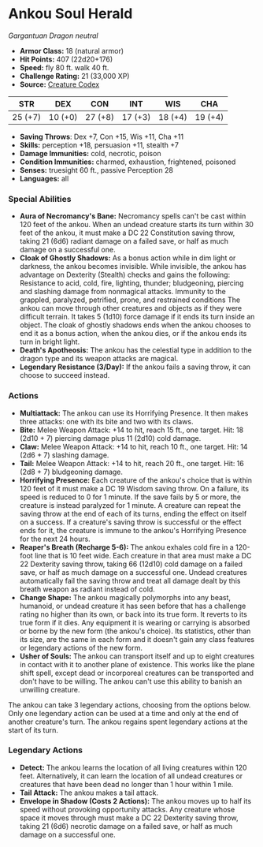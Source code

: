 # Ankou Soul Herald

*Gargantuan* *Dragon* *neutral*

- **Armor Class:** 18 (natural armor)
- **Hit Points:** 407 (22d20+176)
- **Speed:** fly 80 ft. walk 40 ft.
- **Challenge Rating:** 21 (33,000 XP)
- **Source:** [Creature Codex](https://koboldpress.com/kpstore/product/creature-codex-for-5th-edition-dnd/)

| STR | DEX | CON | INT | WIS | CHA |
| --- | --- | --- | --- | --- | --- |
| 25 (+7) | 10 (+0) | 27 (+8) | 17 (+3) | 18 (+4) | 19 (+4) |

- **Saving Throws**: Dex +7, Con +15, Wis +11, Cha +11
- **Skills:** perception +18, persuasion +11, stealth +7
- **Damage Immunities:** cold, necrotic, poison
- **Condition Immunities:** charmed, exhaustion, frightened, poisoned
- **Senses:** truesight 60 ft., passive Perception 28
- **Languages:** all
### Special Abilities
- **Aura of Necromancy's Bane:** Necromancy spells can't be cast within 120 feet of the ankou. When an undead creature starts its turn within 30 feet of the ankou, it must make a DC 22 Constitution saving throw, taking 21 (6d6) radiant damage on a failed save, or half as much damage on a successful one.
- **Cloak of Ghostly Shadows:** As a bonus action while in dim light or darkness, the ankou becomes invisible. While invisible, the ankou has advantage on Dexterity (Stealth) checks and gains the following: Resistance to acid, cold, fire, lighting, thunder; bludgeoning, piercing and slashing damage from nonmagical attacks. Immunity to the grappled, paralyzed, petrified, prone, and restrained conditions The ankou can move through other creatures and objects as if they were difficult terrain. It takes 5 (1d10) force damage if it ends its turn inside an object. The cloak of ghostly shadows ends when the ankou chooses to end it as a bonus action, when the ankou dies, or if the ankou ends its turn in bright light.
- **Death's Apotheosis:** The ankou has the celestial type in addition to the dragon type and its weapon attacks are magical.
- **Legendary Resistance (3/Day):** If the ankou fails a saving throw, it can choose to succeed instead.
### Actions
- **Multiattack:** The ankou can use its Horrifying Presence. It then makes three attacks: one with its bite and two with its claws.
- **Bite:** Melee Weapon Attack: +14 to hit, reach 15 ft., one target. Hit: 18 (2d10 + 7) piercing damage plus 11 (2d10) cold damage.
- **Claw:** Melee Weapon Attack: +14 to hit, reach 10 ft., one target. Hit: 14 (2d6 + 7) slashing damage.
- **Tail:** Melee Weapon Attack: +14 to hit, reach 20 ft., one target. Hit: 16 (2d8 + 7) bludgeoning damage.
- **Horrifying Presence:** Each creature of the ankou's choice that is within 120 feet of it must make a DC 19 Wisdom saving throw. On a failure, its speed is reduced to 0 for 1 minute. If the save fails by 5 or more, the creature is instead paralyzed for 1 minute. A creature can repeat the saving throw at the end of each of its turns, ending the effect on itself on a success. If a creature's saving throw is successful or the effect ends for it, the creature is immune to the ankou's Horrifying Presence for the next 24 hours.
- **Reaper's Breath (Recharge 5-6):** The ankou exhales cold fire in a 120-foot line that is 10 feet wide. Each creature in that area must make a DC 22 Dexterity saving throw, taking 66 (12d10) cold damage on a failed save, or half as much damage on a successful one. Undead creatures automatically fail the saving throw and treat all damage dealt by this breath weapon as radiant instead of cold.
- **Change Shape:** The ankou magically polymorphs into any beast, humanoid, or undead creature it has seen before that has a challenge rating no higher than its own, or back into its true form. It reverts to its true form if it dies. Any equipment it is wearing or carrying is absorbed or borne by the new form (the ankou's choice). Its statistics, other than its size, are the same in each form and it doesn't gain any class features or legendary actions of the new form.
- **Usher of Souls:** The ankou can transport itself and up to eight creatures in contact with it to another plane of existence. This works like the plane shift spell, except dead or incorporeal creatures can be transported and don't have to be willing. The ankou can't use this ability to banish an unwilling creature.

The ankou can take 3 legendary actions, choosing from the options below. Only one legendary action can be used at a time and only at the end of another creature's turn. The ankou regains spent legendary actions at the start of its turn.
### Legendary Actions
- **Detect:** The ankou learns the location of all living creatures within 120 feet. Alternatively, it can learn the location of all undead creatures or creatures that have been dead no longer than 1 hour within 1 mile.
- **Tail Attack:** The ankou makes a tail attack.
- **Envelope in Shadow (Costs 2 Actions):** The ankou moves up to half its speed without provoking opportunity attacks. Any creature whose space it moves through must make a DC 22 Dexterity saving throw, taking 21 (6d6) necrotic damage on a failed save, or half as much damage on a successful one.
